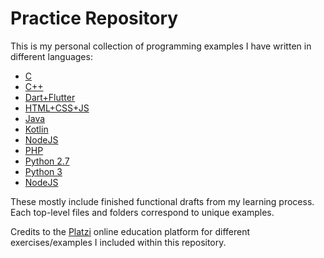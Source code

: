 # Practice Repository

This is my personal collection of programming examples I have written in different languages:

* [C](/C)
* [C++](/C++)
* [Dart+Flutter](/Dart+Flutter)
* [HTML+CSS+JS](/Web)
* [Java](/Java)
* [Kotlin](/Kotlin)
* [NodeJS](/NodeJS)
* [PHP](PHP)
* [Python 2.7](/Python2.7)
* [Python 3](/Python3)
* [NodeJS](/nodeJS)

These mostly include finished functional drafts from my learning process. Each top-level files and folders correspond to unique examples.

Credits to the [Platzi](https://platzi.com/) online education platform for different exercises/examples I included within this repository.
